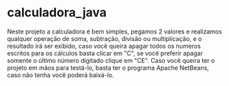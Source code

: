 # calculadora_java

Neste projeto a calculadora é bem simples, pegamos 2 valores e realizamos qualquer operação de soma, subtração, divisão ou multiplicação, e o resultado irá ser exibido, caso você queira apagar todos os numeros escritos para os cálculos basta clicar em "C", se você preferir apagar somente o último número digitado clique em "CE".
Caso você queira ter o projeto em mãos para testá-lo, basta ter o programa Apache NetBeans, caso não tenha você poderá baixá-lo.

